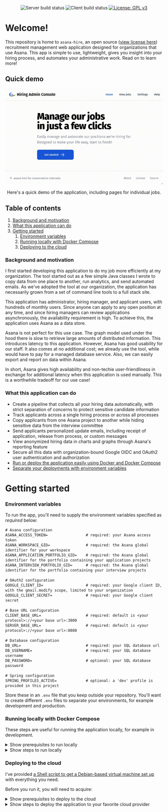 <div align="center">

![Server build status](https://github.com/ConservationColorado/asana-hire/actions/workflows/maven-build-test-and-report.yml/badge.svg)
![Client build status](https://github.com/ConservationColorado/asana-hire/actions/workflows/node-build-test.yml/badge.svg)
[![License: GPL v3](https://img.shields.io/badge/License-GPLv3-success.svg)](https://www.gnu.org/licenses/gpl-3.0)

</div>

# Welcome!

This repository is home to `asana-hire`, an open source ([view license here](LICENSE)) recruitment management web
application designed for organizations that use Asana. This app is simple to use, lightweight, gives you insight into
your hiring process, and automates your administrative work. Read on to learn more!

## Quick demo

<div align="center">
  <img src="docs/demo.gif" alt="asana-hire demo in an animated image">
  <p>Here's a quick demo of the application, including pages for individual jobs.</p>
</div>

## Table of contents

1. [Background and motivation](#background-and-motivation)
2. [What this application can do](#what-this-application-can-do)
3. [Getting started](#getting-started)
    1. [Environment variables](#environment-variables)
    2. [Running locally with Docker Compose](#running-locally-with-docker-compose)
    3. [Deploying to the cloud](#deploying-to-the-cloud)

### Background and motivation

I first started developing this application to do my job more efficiently at my organization. The tool started out as a
few simple Java classes I wrote to copy data from one place to another, run analytics, and send automated emails. As
we've adopted the tool at our organization, the application has necessarily grown from a set of command line tools to a
full stack site.

This application has administrator, hiring manager, and applicant users, with hundreds of monthly users. Since anyone
can apply to any open position at any time, and since hiring managers can review applications asynchronously, the
availability requirement is high. To achieve this, the application uses Asana as a data store.

Asana is not perfect for this use case. The graph model used under the hood there is slow to retrieve large amounts of
distributed information. This introduces latency to this application. However, Asana has good usability for our staff.
It also comes at no additional cost; we already use the tool, while would have to pay for a managed database service.
Also, we can easily export and report on data within Asana.

In short, Asana gives high availability and non-techie user-friendliness in exchange for additional latency when this
application is used manually. This is a worthwhile tradeoff for our use case!

### What this application can do

- Create a pipeline that collects all your hiring data automatically, with strict separation of concerns to protect
  sensitive candidate information
- Track applicants across a single hiring process or across all processes
- Copy applicants from one Asana project to another while hiding sensitive data from the interview committee
- Send applicants personalized update emails, including receipt of application, release from process, or custom messages
- View anonymized hiring data in charts and graphs through Asana's reporting feature
- Secure all this data with organization-bound Google OIDC and OAuth2 user authentication and authorization
- [Run or deploy the application easily using Docker and Docker Compose](#deploying-to-the-cloud)
- [Separate your deployments with environment variables](#environment-variables)

# Getting started

### Environment variables

To run the app, you'll need to supply the environment variables specified as _required_ below:

```shell
# Asana configuration
ASANA_ACCESS_TOKEN=                 # required: your Asana access token
ASANA_WORKSPACE_GID=                # required: the Asana global identifier for your workspace
ASANA_APPLICATION_PORTFOLIO_GID=    # required: the Asana global identifier for the portfolio containing your application projects
ASANA_INTERVIEW_PORTFOLIO_GID=      # required: the Asana global identifier for the portfolio containing your interview projects

# OAuth2 configuration
GOOGLE_CLIENT_ID=                   # required: your Google client ID, with the gmail.modify scope, limited to your organization
GOOGLE_CLIENT_SECRET=               # required: your Google client secret

# Base URL configuration
CLIENT_BASE_URL=                    # required: default is <your protocol>://<your base url>:3000
SERVER_BASE_URL=                    # required: default is <your protocol>://<your base url>:8080

# Database configuration
DB_URL=                             # required: your SQL database url
DB_USERNAME=                        # required: your SQL database username
DB_PASSWORD=                        # optional: your SQL database password

# Spring configuration
SPRING_PROFILES_ACTIVE=             # optional: a 'dev' profile is provided in this project
```

Store these in an `.env` file that you keep outside your repository. You'll want to create different `.env` files to
separate your environments, for example development and production.

### Running locally with Docker Compose

These steps are useful for running the application locally, for example in development.

<details>
<summary>Show prerequisites to run locally</summary>

- An internet connection during initial setup
- [Docker](https://docs.docker.com/get-docker/) CLI or GUI

</details>

<details> 
<summary>Show steps to run locally</summary>

#### Get a copy of this repository

There are a few ways to get a local copy of this repository of doing this. You can use the `git` command in your
terminal, if you have it installed:

```shell
git clone https://github.com/ConservationColorado/asana-hire.git
```

You can also use `wget`:

```shell
wget -Q https://github.com/ConservationColorado/asana-hire/archive/refs/heads/main.zip && unzip -q main.zip
```

Alternatively, you can
[download a `.zip` file containing of the main branch at this link](https://github.com/ConservationColorado/asana-hire/archive/refs/heads/main.zip),
then extract the contents.

#### Start the application with Docker Compose

Enter the directory where you copied this repository and run the following `docker` command in your terminal:

```shell
docker compose --env-file <path to your env file> up
```

You may optionally include the `-d` flag to start the containers in detached mode (run in the background of your
terminal).

As an alternative to the command line, [Docker Desktop](https://docs.docker.com/get-docker/) has a user interface
you can use to run the application.

</details>

### Deploying to the cloud

I've provided [a Shell script to get a Debian-based virtual machine set up](scripts/setup-debian-vm.sh) with everything
you need.

Before you run it, you will need to acquire:
<details>
<summary>Show prerequisites to deploy to the cloud</summary>

- A virtual machine instance, for example, those provided
  by [Google Cloud Compute Engine](https://cloud.google.com/compute),
  [Amazon Elastic Compute Cloud (EC2)](https://aws.amazon.com/ec2/),
  or [Azure Virtual Machines](https://azure.microsoft.com/en-us/products/virtual-machines/)
- Root privileges on that instance
- A static IP address assigned to that virtual machine instance (not an ephemeral address)
- A hostname that you own, set up with the DNS records I've included below:

```
Type    Name              Value                            TTL
A       api.asana-hire    <your VM's static IP address>    <any value>
A       asana-hire        <your VM's static IP address>    <any value>
```

</details>

<details>
<summary>Show steps to deploy the application to your favorite cloud provider</summary>

#### Get a copy of this repository

First, clone this repository:

```shell
git clone https://github.com/ConservationColorado/asana-hire.git
```

#### DNS and network setup

You can change `Name` to whatever you like as long as you update your environment variables to match.

Check your domain provider's documentation for more details on editing your DNS records.

Finally, you may still need to configure your virtual machine's firewall. Check your cloud provider's documentation for
more details.

#### Run the script

**⚠️ Note!** Running this script _will_ expose your virtual machine's port 80 to the internet! Please understand the
implications of this before continuing.

```shell
sudo asana-hire/scripts/setup-debian-vm.sh
```

</details>
